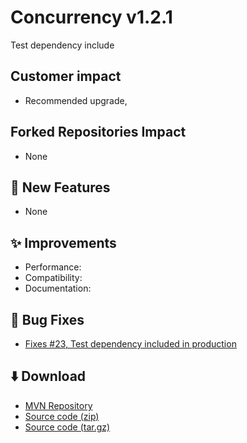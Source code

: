 # Concurrency v1.2.1

Test dependency include

## Customer impact
*  Recommended upgrade,

## Forked Repositories Impact
* None

## 🚀 New Features
*  None

## ✨ Improvements

*   Performance: 
*   Compatibility: 
*   Documentation: 

## 🐛 Bug Fixes

* [Fixes #23, Test dependency included in production](https://github.com/jonloucks/concurrency/issues/23)

## ⬇️ Download

*   [MVN Repository](https://mvnrepository.com/artifact/io.github.jonloucks.concurrency/concurrency/1.2.1)
*   [Source code (zip)](https://github.com/jonloucks/concurrency/archive/refs/tags/v1.2.1.zip)
*   [Source code (tar.gz)](https://github.com/jonloucks/concurrency/archive/refs/tags/v1.2.1.tar.gz)
